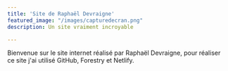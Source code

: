 ```yaml
---
title: 'Site de Raphaël Devraigne'
featured_image: "/images/capturedecran.png"
description: Un site vraiment incroyable

---
```

Bienvenue sur le site internet réalisé par Raphaël Devraigne, pour réaliser ce site j'ai utilisé GitHub, Forestry et Netlify.